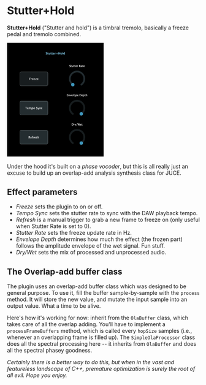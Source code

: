 
# Stutter+Hold
__Stutter+Hold__ ("Stutter and hold") is a timbral tremolo, basically a freeze pedal and tremolo combined. 

<img src="figs/stutter_hold_gui.png" width="50%" height="50%">

Under the hood it's built on a _phase vocoder_, but this is all really just an excuse to build up an overlap-add analysis synthesis class for JUCE.

## Effect parameters
- _Freeze_ sets the plugin to on or off.
- _Tempo Sync_ sets the stutter rate to sync with the DAW playback tempo.
- _Refresh_ is a manual trigger to grab a new frame to freeze on (only useful when Stutter Rate is set to 0).
- _Stutter Rate_ sets the freeze update rate in Hz.
- _Envelope Depth_ determines how much the effect (the frozen part) follows the amplitude envelope of the wet signal. Fun stuff.
- _Dry/Wet_ sets the mix of processed and unprocessed audio.

## The Overlap-add buffer class

The plugin uses an overlap-add buffer class which was designed to be general purpose. To use it, fill the buffer sample-by-sample with the `process` method. It will store the new value, and mutate the input sample into an output value. What a time to be alive.

Here's how it's working for now: inherit from the `OlaBuffer` class, which takes care of all the overlap adding. You'll have to implement a `processFrameBuffers` method, which is called every `hopSize` samples (i.e., whenever an overlapping frame is filled up). The `SimpleOlaProcessor` class does all the spectral processing here -- it inherits from `OlaBuffer` and does all the spectral phasey goodness.

_Certainly there is a better way to do this, but when in the vast and featureless landscape of C++, premature optimization is surely the root of all evil. Hope you enjoy._